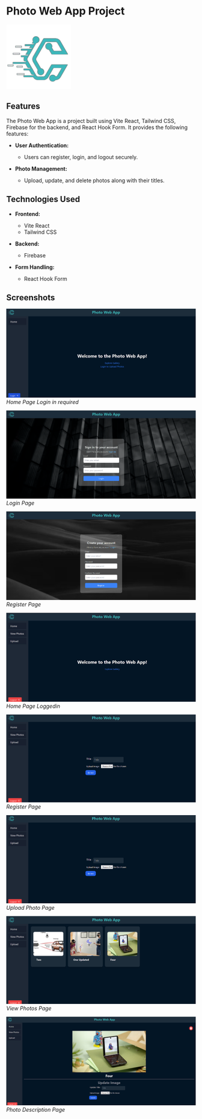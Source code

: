 # Photo Web App Project
![Logo](/public/logo.png)
## Features

The Photo Web App is a project built using Vite React, Tailwind CSS, Firebase for the backend, and React Hook Form. It provides the following features:

- **User Authentication:**
  - Users can register, login, and logout securely.

- **Photo Management:**
  - Upload, update, and delete photos along with their titles.

## Technologies Used

- **Frontend:**
  - Vite React
  - Tailwind CSS

- **Backend:**
  - Firebase

- **Form Handling:**
  - React Hook Form

## Screenshots

![Screenshot 1](/Screenshot/unloggedin.png)
*Home Page Login in required*

![Screenshot 2](/Screenshot/login.png)
*Login Page*

![Screenshot 3](/Screenshot/register.png)
*Register Page*

![Screenshot 4](/Screenshot/loggedin.png)
*Home Page Loggedin*

![Screenshot 5](/Screenshot/upload.png)
*Register Page*

![Screenshot 6](/Screenshot/upload.png)
*Upload Photo Page*

![Screenshot 7](/Screenshot/view-photos.png)
*View Photos Page*

![Screenshot 8](/Screenshot/photo_des.png)
*Photo Description Page*